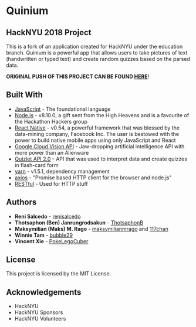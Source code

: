 # Quinium

## HackNYU 2018 Project

This is a fork of an application created for HackNYU under the education branch. Quinium is a powerful app that allows users to take pictures of text (handwritten or typed text) and create random quizzes based on the parsed data.

**ORIGINAL PUSH OF THIS PROJECT CAN BE FOUND [HERE](https://github.com/renisalcedo/quinium)**!

## Built With

* [JavaScript](https://www.javascript.com/) - The foundational language
* [Node.js](https://nodejs.org/en/) - v8.10.0, a gift sent from the High Heavens and is a favourite of the Hackathon Hackers group
* [React Native](https://facebook.github.io/react-native/) - v0.54, a powerful framework that was blessed by the data-mining company, Facebook Inc. The user is bestowed with the power to build native mobile apps using only JavaScript and React
* [Google Cloud Vision API](https://cloud.google.com/vision/) - Jaw-dropping artificial intelligence API with more power than an Alienware
* [Quizlet API 2.0](https://quizlet.com/api/2.0/docs) - API that was used to interpret data and create quizzes in flash-card form
* [yarn](https://yarnpkg.com/en/) - v1.5.1, dependency management
* [axios](https://github.com/axios/axios) - "Promise based HTTP client for the browser and node.js"
* [RESTful](https://restfulapi.net/) - Used for HTTP stuff

## Authors

* **Reni Salcedo** - [renisalcedo](https://github.com/renisalcedo)
* **Thotsaphon (Ben) Janrungrodsakun** - [ThotsaphonB](https://github.com/ThotsaphonB)
* **Maksymilian (Maks) M. Rago** - [maksymilianmrago](https://github.com/maksmrago) and [117chan](https://gitgud.io/117chan)
* **Winnie Tam** - [bubble29](https://github.com/bubble29)
* **Vincent Xie** - [PokeLegoCuber](https://github.com/PokeLegoCuber)

## License

This project is licensed by the MIT License.

## Acknowledgements

* HackNYU
* HackNYU Sponsors
* HackNYU Volunteers
